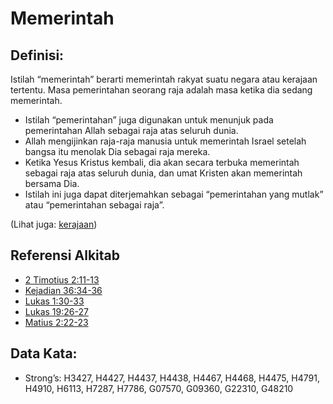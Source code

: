 # Memerintah

## Definisi:

Istilah “memerintah” berarti memerintah rakyat suatu negara atau kerajaan tertentu. Masa pemerintahan seorang raja adalah masa ketika dia sedang memerintah.

* Istilah “pemerintahan” juga digunakan untuk menunjuk pada pemerintahan Allah sebagai raja atas seluruh dunia.
* Allah mengijinkan raja-raja manusia untuk memerintah Israel setelah bangsa itu menolak Dia sebagai raja mereka.
* Ketika Yesus Kristus kembali, dia akan secara terbuka memerintah sebagai raja atas seluruh dunia, dan umat Kristen akan memerintah bersama Dia.
* Istilah ini juga dapat diterjemahkan sebagai “pemerintahan yang mutlak” atau “pemerintahan sebagai raja”.

(Lihat juga: [kerajaan](../other/kingdom.md))

## Referensi Alkitab

* [2 Timotius 2:11-13](rc://en/tn/help/2ti/02/11)
* [Kejadian 36:34-36](rc://en/tn/help/gen/36/34)
* [Lukas 1:30-33](rc://en/tn/help/luk/01/30)
* [Lukas 19:26-27](rc://en/tn/help/luk/19/26)
* [Matius 2:22-23](rc://en/tn/help/mat/02/22)

## Data Kata:

* Strong’s: H3427, H4427, H4437, H4438, H4467, H4468, H4475, H4791, H4910, H6113, H7287, H7786, G07570, G09360, G22310, G48210
